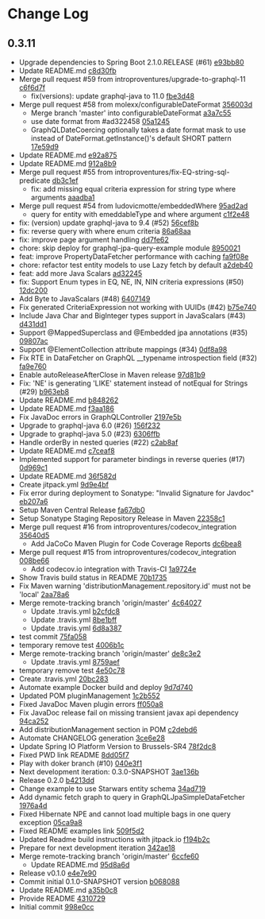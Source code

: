 # Change Log

## 0.3.11
* Upgrade dependencies to Spring Boot 2.1.0.RELEASE (#61) [e93bb80](null/commit/e93bb80ab6e45d4b0a6edecf568a06c841e9bb18)
* Update README.md [c8d30fb](null/commit/c8d30fbbf1d64a945e2782ec4f805ba9414882dc)
* Merge pull request #59 from introproventures/upgrade-to-graphql-11 [c6f6d7f](null/commit/c6f6d7f912df97222691b134cd3fb8c426846c8f)
    * fix(versions): update graphql-java to 11.0 [fbe3d48](null/commit/fbe3d48400061255113a8f99cd51d5e9a4960f08)
* Merge pull request #58 from molexx/configurableDateFormat [356003d](null/commit/356003ddce2e35596cb13a5b64f77f6cbbba6eee)
    * Merge branch &#39;master&#39; into configurableDateFormat [a3a7c55](null/commit/a3a7c55e64cb1f6a03f811ec7242b54027590019)
    * use date format from #ad322458 [05a1245](null/commit/05a1245b8247e32bf209b18e8db7d9f880cab89f)
    * GraphQLDateCoercing optionally takes a date format mask to use instead of DateFormat.getInstance()&#39;s default SHORT pattern [17e59d9](null/commit/17e59d91abf769104d9127be7b6e8a1339670266)
* Update README.md [e92a875](null/commit/e92a8757d13dff00e3aec0f6e35ab25a1066a7c0)
* Update README.md [912a8b9](null/commit/912a8b9ad79a8a1274c010d07a11807d7bff6456)
* Merge pull request #55 from introproventures/fix-EQ-string-sql-predicate [db3c1ef](null/commit/db3c1efee917496115c2037da99dd0e75c385f3a)
    * fix: add missing equal criteria expression for string type where arguments [aaadba1](null/commit/aaadba127d3b197438c66647280a7d561006571c)
* Merge pull request #54 from ludovicmotte/embeddedWhere [95ad2ad](null/commit/95ad2ad07d7d3a3277fbf362b06aa606d56b47e3)
    * query for entity with emeddableType and where argument [c1f2e48](null/commit/c1f2e4802b932b9ec67ff8d391a9b46e2556fd32)
* fix: (version) update graphql-java to 9.4 (#52) [56cef8b](null/commit/56cef8b536db00905dce4c4a721833aa8aa6d47e)
* fix: reverse query with where enum criteria [86a68aa](null/commit/86a68aa02f49289fbd893a821760d4ecca77869a)
* fix: improve page argument handling  [dd7fe62](null/commit/dd7fe6272f94ef87cccd8056398f845334b863c8)
* chore: skip deploy for graphql-jpa-query-example module [8950021](null/commit/8950021d7d0495ecc57b9726ec2b3c6b7e00bf0d)
* feat: improve PropertyDataFetcher performance with caching [fa9f08e](null/commit/fa9f08e46ae03b16ab464eaf9f3856c53671fca7)
* chore: refactor test entity models to use Lazy fetch by default [a2deb40](null/commit/a2deb40f2b5eef489eff306fa79e457ee3e85ff9)
* feat: add more Java Scalars  [ad32245](null/commit/ad3224588e89378697bafb3f793aaf90b953acce)
* fix: Support Enum types in EQ, NE, IN, NIN criteria expressions (#50) [12dc200](null/commit/12dc200f3b4efe10e9f8d98b261a82605aad1727)
* Add Byte to JavaScalars (#48) [6407149](null/commit/64071491e7f7ea940696ee091528ba839ca417ad)
* Fix generated CriteriaExpression not working with UUIDs (#42) [b75e740](null/commit/b75e740f0bb358f723eda06cbbae73340527fe21)
* Include Java Char and BigInteger types support in JavaScalars (#43) [d431dd1](null/commit/d431dd1c51f1e1632cb00bc0b6dec99b22ce6795)
* Support @MappedSuperclass and @Embedded jpa annotations (#35) [09807ac](null/commit/09807ac4988f986b669ad60307c868d4590bdd34)
* Support @ElementCollection attribute mappings (#34) [0df8a98](null/commit/0df8a98f5e4cd9cc6783e55af759eedc4a61c529)
* Fix RTE in DataFetcher on GraphQL __typename introspection field (#32) [fa9e760](null/commit/fa9e7603cd3adaa5cc75b17eb1c09fb3ce080eb9)
* Enable autoReleaseAfterClose in Maven release  [97d81b9](null/commit/97d81b91208abba899645d689025e6eb62b68fbf)
* Fix: &#39;NE&#39; is generating &#39;LIKE&#39; statement instead of notEqual for Strings (#29) [b963eb8](null/commit/b963eb83f630e032d96c50cc5022e553f252e22b)
* Update README.md [b848262](null/commit/b848262e5a3a79df5687c84e41fb525710e5dbc3)
* Update README.md [f3aa186](null/commit/f3aa1866f93573fafd815dce4ad784a2329b2ac6)
* Fix JavaDoc errors in GraphQLController [2197e5b](null/commit/2197e5b4ee0a0cd189dc6967986c00df21533e94)
* Upgrade to graphql-java 6.0 (#26) [156f232](null/commit/156f232078f5a97435bc2ae99cb0fbe5da93e260)
* Upgrade to graphql-java 5.0 (#23) [6306ffb](null/commit/6306ffb267960bb0f40aeea39416c677c6da71f4)
* Handle orderBy in nested queries (#22) [c2ab8af](null/commit/c2ab8afbb52e6dc2232420ac9ecc86bf15c6b3b8)
* Update README.md [c7ceaf8](null/commit/c7ceaf8d60f5e2eea1a4376575e9383d7a76ec40)
* Implemented support for parameter bindings in reverse queries (#17) [0d969c1](null/commit/0d969c1eddd0ef8c903a2794d31bbbd40e780ce2)
* Update README.md [36f582d](null/commit/36f582de1453d63d22d98d54d1899ccead268cce)
* Create jitpack.yml [9d9e4bf](null/commit/9d9e4bfe61d5f0835cdd79fbaa93e392b3e26992)
* Fix error during deployment to Sonatype: &quot;Invalid Signature for Javdoc&quot; [eb207a6](null/commit/eb207a61a5fd58b4d5199d64d05b2fcd68b6ce50)
* Setup Maven Central Release [fa67db0](null/commit/fa67db0e5fbd1841995433c56b10ee6cab1b9412)
* Setup Sonatype Staging Repository Release in Maven [22358c1](null/commit/22358c1f3a3862b2d8c310e2805b84a3ca1a0ad5)
* Merge pull request #16 from introproventures/codecov_integration [35640d5](null/commit/35640d540d77c5aace95a5364c6e564627d5e1b7)
    * Add JaCoCo Maven Plugin for Code Coverage Reports [dc6bea8](null/commit/dc6bea8de17f4abe7a685490e68fb19efe346ca7)
* Merge pull request #15 from introproventures/codecov_integration [008be66](null/commit/008be66342a1c6746fbe057a5a1c626a34dd3535)
    * Add codecov.io integration with Travis-CI [1a9724e](null/commit/1a9724e165469e58c3ff4af3111626ba64b09126)
* Show Travis build status in README [70b1735](null/commit/70b173585fce6b2a99d7051624eeb99d632ea0c7)
* Fix Maven warning &#39;distributionManagement.repository.id&#39; must not be &#39;local&#39; [2aa78a6](null/commit/2aa78a64857115f8aa462b603cf3d970e476ee77)
* Merge remote-tracking branch &#39;origin/master&#39; [4c64027](null/commit/4c640279e8c835684ffda57c5003cc54e2fb3460)
    * Update .travis.yml [b2cfdc8](null/commit/b2cfdc88c10e20e0a5408c595c70a6a70d62e31d)
    * Update .travis.yml [8be1bff](null/commit/8be1bffb2768c6bc1331cf3d0613ea2c5a22cbde)
    * Update .travis.yml [6d8a387](null/commit/6d8a38725f1bb16947f786d0245f67eebeb70fb5)
* test commit [75fa058](null/commit/75fa05810e86e046663b0b25a7f7c61fe07c74d9)
* temporary remove test [4006b1c](null/commit/4006b1ca2e2c393eb0b2048f78b4ae91d9302ad5)
* Merge remote-tracking branch &#39;origin/master&#39; [de8c3e2](null/commit/de8c3e2b5f935d34c616920c0e9bdeee75cd962f)
    * Update .travis.yml [8759aef](null/commit/8759aeffa1f29dd780eefaccbde93911be1d58f4)
* temporary remove test [4e50c78](null/commit/4e50c7801e2ce5ba2ba3e7ad8a0582eff6c44b8c)
* Create .travis.yml [20bc283](null/commit/20bc283573c2a8b2d86a6bc039fb4db737c44ec4)
* Automate example Docker build and deploy [9d7d740](null/commit/9d7d74084a7e323b1f6c42281177be06012090b8)
* Updated POM pluginManagement [1c2b552](null/commit/1c2b5521f606bcc70ba1bd6ed5b594bb95c73f45)
* Fixed JavaDoc Maven plugin errors [ff050a8](null/commit/ff050a896156294aaa1819d91d9b6e48f22cdfc4)
* Fix JavaDoc release fail on missing transient javax api dependency [94ca252](null/commit/94ca252e03d2227a9602b304d08508e073751483)
* Add distributionManagement section in POM [c2debd6](null/commit/c2debd65ef8c74a95fc524fd7d533f1a8f85d7de)
* Automate CHANGELOG generation [3ce6e28](null/commit/3ce6e289f1c8b783729d297b491f47fa1e763a84)
* Update Spring IO Platform Version to Brussels-SR4 [78f2dc8](null/commit/78f2dc82bbc82faed0fd9ec6312dee40cd2373ad)
* Fixed PWD link README [8dd05f7](null/commit/8dd05f7ef1c0f031c01e4cfac1f8635841a72312)
* Play with doker branch  (#10) [040e3f1](null/commit/040e3f12e17a5a811b697b522e0b8ed31202c61d)
* Next development iteration: 0.3.0-SNAPSHOT [3ae136b](null/commit/3ae136ba97ba73390411eb32efc64948affb5f58)
* Release 0.2.0 [b4213dd](null/commit/b4213dd5e4f2d5960c68ff35f0b8ba4af7c22f4f)
* Change example to use Starwars entity schema [34ad719](null/commit/34ad719f5f7603a10d92aa0f2f5198ddc2d17dae)
* Add dynamic fetch graph to query in GraphQLJpaSimpleDataFetcher [1976a4d](null/commit/1976a4dfc8f4b28f8e05e3bd52d1789a1eb125e1)
* Fixed Hibernate NPE and cannot load multiple bags in one query exception [05ca9a8](null/commit/05ca9a889970d319ddd559ca4e7a604a03df9056)
* Fixed README examples link [509f5d2](null/commit/509f5d2498ef7e75ede084666b4ea4fef6cade08)
* Updated Readme build instructions with jitpack.io [f194b2c](null/commit/f194b2cd73442a9733f845f823fb22d574cdaf81)
* Prepare for next development iteration [342ae18](null/commit/342ae18430aa152be21ec77edd0c4ad5c72a0416)
* Merge remote-tracking branch &#39;origin/master&#39; [6ccfe60](null/commit/6ccfe6031e7128af8055a02807f68cdf38e04c1a)
    * Update README.md [95d8a6d](null/commit/95d8a6d4d7a654af6ab464eb200de04bb0025666)
* Release v0.1.0  [e4e7e90](null/commit/e4e7e908702e873ffcf030804e68a98e5ebc76d8)
* Commit initial 0.1.0-SNAPSHOT version [b068088](null/commit/b06808839c63d2a9ed95ec24c9d0fd33f3b76134)
* Update README.md [a35b0c8](null/commit/a35b0c82eeb79688fbbc1bf4be8d3359260fdbca)
* Provide README [4310729](null/commit/43107295d63e829524a14d11e705b626038127e2)
* Initial commit [998e0cc](null/commit/998e0cc93a6086ddc6e719ccbe5a94bc56c47ef2)

